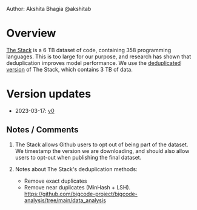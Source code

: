 Author: Akshita Bhagia @akshitab

# Overview

[The Stack](https://huggingface.co/datasets/bigcode/the-stack) is a 6 TB dataset of code, containing 358 programming languages. This is too large for our purpose, and research has shown that deduplication improves model performance. 
We use the [deduplicated version](https://huggingface.co/datasets/bigcode/the-stack) of The Stack, which contains 3 TB of data.

# Version updates

* 2023-03-17: [v0](v0/README.md)

## Notes / Comments

1. The Stack allows Github users to opt out of being part of the dataset. We timestamp the version we are downloading, and should also allow users to opt-out when publishing the final dataset.

2. Notes about The Stack's deduplication methods:

   - Remove exact duplicates
   - Remove near duplicates (MinHash + LSH). https://github.com/bigcode-project/bigcode-analysis/tree/main/data_analysis

